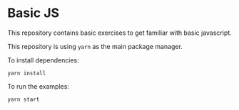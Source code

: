 # Basic JS

This repository contains basic exercises to get familiar with basic javascript.

This repository is using `yarn` as the main package manager.

To install dependencies:

```
yarn install
```

To run the examples:

```
yarn start
```
